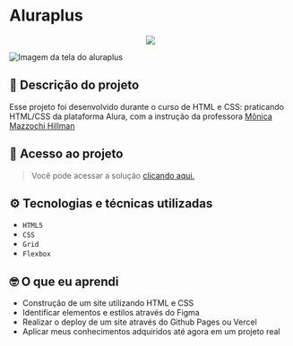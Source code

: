 # Aluraplus

<p align="center"><img src="https://img.shields.io/badge/STATUS-CONCLU%C3%8DDO-green"/></p>

![Imagem da tela do aluraplus](https://user-images.githubusercontent.com/109491188/223485858-e349c42d-c670-473f-a20e-5b68be4d077f.png)

<h2>📝 Descrição do projeto</h2>

Esse projeto foi desenvolvido durante o curso de HTML e CSS: praticando HTML/CSS da plataforma Alura, com a instrução da professora [Mônica Mazzochi Hillman](https://www.linkedin.com/in/monicamhillman/)

<h2>📁 Acesso ao projeto</h2>

> <p>Você pode acessar a solução <a href="https://gabrieleglvs.github.io/aluraplus/">clicando aqui.</a></p>

<h2>⚙️ Tecnologias e técnicas utilizadas</h2>

- ``HTML5``
- ``CSS``
- ``Grid``
- ``Flexbox``

<h2>🤓 O que eu aprendi</h2>

- Construção de um site utilizando HTML e CSS
- Identificar elementos e estilos através do Figma
- Realizar  o deploy de um site através do Github Pages ou Vercel
- Aplicar meus conhecimentos adquiridos até agora em um projeto real
